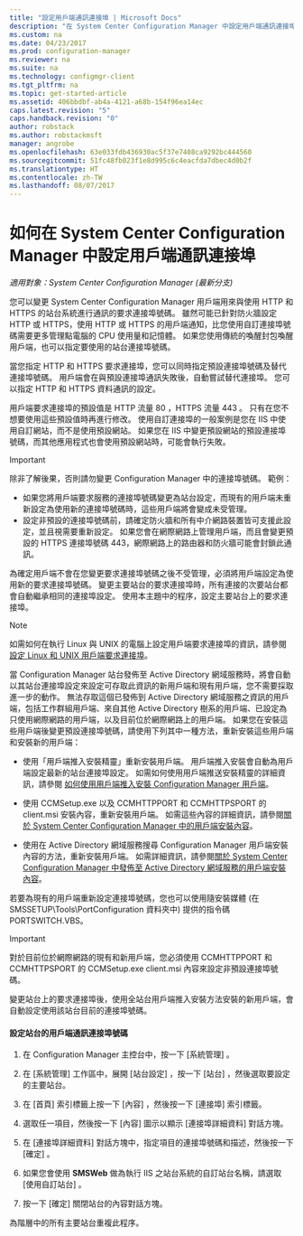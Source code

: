 ```yaml
---
title: "設定用戶端通訊連接埠 | Microsoft Docs"
description: "在 System Center Configuration Manager 中設定用戶端通訊連接埠。"
ms.custom: na
ms.date: 04/23/2017
ms.prod: configuration-manager
ms.reviewer: na
ms.suite: na
ms.technology: configmgr-client
ms.tgt_pltfrm: na
ms.topic: get-started-article
ms.assetid: 406bbdbf-ab4a-4121-a68b-154f96ea14ec
caps.latest.revision: "5"
caps.handback.revision: "0"
author: robstack
ms.author: robstackmsft
manager: angrobe
ms.openlocfilehash: 63e033fdb436930ac5f37e7408ca9292bc444560
ms.sourcegitcommit: 51fc48fb023f1e8d995c6c4eacfda7dbec4d0b2f
ms.translationtype: HT
ms.contentlocale: zh-TW
ms.lasthandoff: 08/07/2017
---
```

# <a name="how-to-configure-client-communication-ports-in-system-center-configuration-manager"></a>如何在 System Center Configuration Manager 中設定用戶端通訊連接埠

*適用對象：System Center Configuration Manager (最新分支)*

您可以變更 System Center Configuration Manager 用戶端用來與使用 HTTP 和 HTTPS 的站台系統進行通訊的要求連接埠號碼。 雖然可能已針對防火牆設定 HTTP 或 HTTPS，使用 HTTP 或 HTTPS 的用戶端通知，比您使用自訂連接埠號碼需要更多管理點電腦的 CPU 使用量和記憶體。 如果您使用傳統的喚醒封包喚醒用戶端，也可以指定要使用的站台連接埠號碼。  

 當您指定 HTTP 和 HTTPS 要求連接埠，您可以同時指定預設連接埠號碼及替代連接埠號碼。 用戶端會在與預設連接埠通訊失敗後，自動嘗試替代連接埠。 您可以指定 HTTP 和 HTTPS 資料通訊的設定。  

 用戶端要求連接埠的預設值是 HTTP 流量 80  ，HTTPS 流量 443  。 只有在您不想要使用這些預設值時再進行修改。 使用自訂連接埠的一般案例是您在 IIS 中使用自訂網站，而不是使用預設網站。 如果您在 IIS 中變更預設網站的預設連接埠號碼，而其他應用程式也會使用預設網站時，可能會執行失敗。  

> [!IMPORTANT]  
>  除非了解後果，否則請勿變更 Configuration Manager 中的連接埠號碼。 範例：  
>   
>  -   如果您將用戶端要求服務的連接埠號碼變更為站台設定，而現有的用戶端未重新設定為使用新的連接埠號碼時，這些用戶端將會變成未受管理。  
> -   設定非預設的連接埠號碼前，請確定防火牆和所有中介網路裝置皆可支援此設定，並且視需要重新設定。 如果您會在網際網路上管理用戶端，而且會變更預設的 HTTPS 連接埠號碼 443，網際網路上的路由器和防火牆可能會封鎖此通訊。  

 為確定用戶端不會在您變更要求連接埠號碼之後不受管理，必須將用戶端設定為使用新的要求連接埠號碼。 變更主要站台的要求連接埠時，所有連接的次要站台都會自動繼承相同的連接埠設定。 使用本主題中的程序，設定主要站台上的要求連接埠。  

> [!NOTE]  
>  如需如何在執行 Linux 與 UNIX 的電腦上設定用戶端要求連接埠的資訊，請參閱[設定 Linux 和 UNIX 用戶端要求連接埠](../../../core/clients/deploy/deploy-clients-to-unix-and-linux-servers.md#BKMK_ConfigLnUClientCommuincations)。  

 當 Configuration Manager 站台發佈至 Active Directory 網域服務時，將會自動以其站台連接埠設定來設定可存取此資訊的新用戶端和現有用戶端，您不需要採取進一步的動作。 無法存取這個已發佈到 Active Directory 網域服務之資訊的用戶端，包括工作群組用戶端、來自其他 Active Directory 樹系的用戶端、已設定為只使用網際網路的用戶端，以及目前位於網際網路上的用戶端。 如果您在安裝這些用戶端後變更預設連接埠號碼，請使用下列其中一種方法，重新安裝這些用戶端和安裝新的用戶端：  

-   使用「用戶端推入安裝精靈」重新安裝用戶端。 用戶端推入安裝會自動為用戶端設定最新的站台連接埠設定。 如需如何使用用戶端推送安裝精靈的詳細資訊，請參閱 [如何使用用戶端推入安裝 Configuration Manager 用戶端](../../../core/clients/deploy/deploy-clients-to-windows-computers.md#BKMK_ClientPush)。  

-   使用 CCMSetup.exe 以及 CCMHTTPPORT 和 CCMHTTPSPORT 的 client.msi 安裝內容，重新安裝用戶端。 如需這些內容的詳細資訊，請參閱[關於 System Center Configuration Manager 中的用戶端安裝內容](../../../core/clients/deploy/about-client-installation-properties.md)。  

-   使用在 Active Directory 網域服務搜尋 Configuration Manager 用戶端安裝內容的方法，重新安裝用戶端。 如需詳細資訊，請參閱[關於 System Center Configuration Manager 中發佈至 Active Directory 網域服務的用戶端安裝內容](../../../core/clients/deploy/about-client-installation-properties-published-to-active-directory-domain-services.md)。  

 若要為現有的用戶端重新設定連接埠號碼，您也可以使用隨安裝媒體 (在 SMSSETUP\Tools\PortConfiguration 資料夾中) 提供的指令碼 PORTSWITCH.VBS。  

> [!IMPORTANT]  
>  對於目前位於網際網路的現有和新用戶端，您必須使用 CCMHTTPPORT 和 CCMHTTPSPORT 的 CCMSetup.exe client.msi 內容來設定非預設連接埠號碼。  

 變更站台上的要求連接埠後，使用全站台用戶端推入安裝方法安裝的新用戶端，會自動設定使用該站台目前的連接埠號碼。  

#### <a name="to-configure-the-client-communication-port-numbers-for-a-site"></a>設定站台的用戶端通訊連接埠號碼  

1.  在 Configuration Manager 主控台中，按一下 [系統管理] 。  

2.  在 [系統管理]  工作區中，展開 [站台設定] ，按一下 [站台] ，然後選取要設定的主要站台。  

3.  在 [首頁]  索引標籤上按一下 [內容] ，然後按一下 [連接埠]  索引標籤。  

4.  選取任一項目，然後按一下 [內容] 圖示以顯示 [連接埠詳細資料]  對話方塊。  

5.  在 [連接埠詳細資料]  對話方塊中，指定項目的連接埠號碼和描述，然後按一下 [確定] 。  

6.  如果您會使用 **SMSWeb** 做為執行 IIS 之站台系統的自訂站台名稱，請選取 [使用自訂站台]  。  

7.  按一下 [確定]  關閉站台的內容對話方塊。  

 為階層中的所有主要站台重複此程序。
